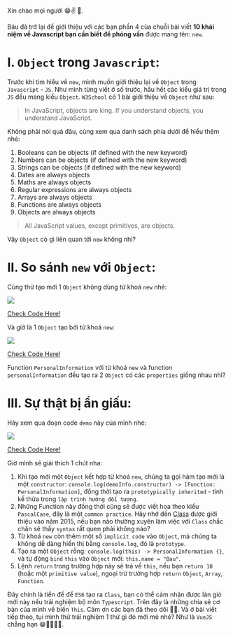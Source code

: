 Xin chào mọi người 😁✌ 👋.

Báu đã trở lại để giới thiệu với các bạn phần 4 của chuỗi bài viết **10 khái niệm về Javascript bạn cần biết để phỏng vấn** được mang tên: `new`.

# I. `Object` trong `Javascript`:
Trước khi tìm hiểu về `new`, mình muốn giới thiệu lại về `Object` trong `Javascript` - `JS`. Như mình từng viết ở số trước, hầu hết các kiểu giá trị trong `JS` đều mang kiểu `Object`. `W3School` có 1 bài giới thiệu về `Object` như sau:
> In JavaScript, objects are king. If you understand objects, you understand JavaScript.

Không phải nói quá đâu, cùng xem qua danh sách phía dưới để hiểu thêm nhé:
1. Booleans can be objects (if defined with the new keyword)
2. Numbers can be objects (if defined with the new keyword)
3. Strings can be objects (if defined with the new keyword)
4. Dates are always objects
5. Maths are always objects
6. Regular expressions are always objects
7. Arrays are always objects
8. Functions are always objects
9. Objects are always objects

>All JavaScript values, except primitives, are objects.

Vậy `Object` có gì liên quan tới `new` không nhỉ?
# II. So sánh `new` với `Object`:
Cùng thử tạo mới 1 `Object` không dùng từ khoá `new` nhé:

![](https://images.viblo.asia/d750a1f5-7488-4f48-8007-f76b9e2cebcf.png)

[Check Code Here!](https://repl.it/@trdbau/normalObj)

Và giờ là 1 `Object` tạo bởi từ khoá `new`:

![](https://images.viblo.asia/e69131b4-93a7-498b-84fb-69615c3e1dc8.png)

[Check Code Here!](https://repl.it/@trdbau/createObjWithNew)

Function `PersonalInformation` với từ khoá `new` và function `personalInformation` đều tạo ra 2 `Object` có các `properties` giống nhau nhỉ?

# III. Sự thật bị ẩn giấu:
Hãy xem qua đoạn code `demo` này của mình nhé:

![](https://images.viblo.asia/4476d4cf-4e37-4485-b535-c65611918a87.png)

[Check Code Here!](https://repl.it/@trdbau/checkPropObjWithNew)

Giờ mình sẽ giải thích 1 chút nha:
1. Khi tạo mới một `Object` kết hợp từ khoá `new`, chúng ta gọi hàm tạo mới là một `constructor`: `console.log(demoInfo.constructor) -> [Function: PersonalInformation]`, đồng thời tạo ra `prototypically inherited` - tính kế thừa trong `lập trình hướng đối tượng`.
2.  Những Function này đồng thời cũng sẽ được viết hoa theo kiểu `PascalCase`, đây là một `common practice`. Hãy nhớ đến [Class](https://developer.mozilla.org/vi/docs/Web/JavaScript/Reference/Classes) được giới thiệu vào năm 2015, nếu bạn nào thường xuyên làm việc với `Class` chắc chắn sẽ thấy `syntax` rất quen phải không nào?
3.  Từ khoá `new` còn thêm một số `implicit code` vào `Object`, mà chúng ta không dễ dàng hiển thị bằng `console.log`, đó là `prototype`.
4.  Tạo ra một `Object` rỗng: `console.log(this) -> PersonalInformation {}`, và tự động `bind` `this` vào `Object` mới:  `this.name = "Bau"`.
5. Lệnh `return` trong trường hợp này sẽ trả về `this`, nếu bạn `return 10` (hoặc một `primitive value`), ngoại trừ trường hợp `return` `Object`, `Array`, `Function`.

Đây chính là tiền đề để `ES6` tạo ra `Class`, bạn có thể cảm nhận được làn gió mới này nếu trải nghiệm bộ môn `Typescript`.
Trên đây là những chia sẻ cơ bản của mình về biến `This`. Cảm ơn các bạn đã theo dõi 🙇‍♂️.
Và ở bài viết tiếp theo, tụi mình thử trải nghiệm 1 thứ gì đó mới mẻ nhé? Như là `VueJS` chẳng hạn 😁🎇🎇🎇🎇.